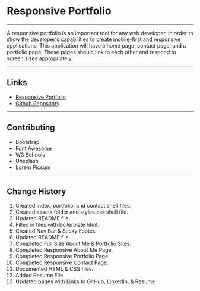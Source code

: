 # Responsive Portfolio

---

A responsive portfolio is an important tool for any web developer, in order to show the developer's capabilities to create mobile-first and responsive applications. This application will have a home page, contact page, and a portfolio page. These pages should link to each other and respond to screen sizes appropriately.

---

## Links

* [Responsive Portfolio](https://jondnv.github.io/ResponsivePortfolio/)
* [Github Repository](https://github.com/JonDnv/ResponsivePortfolio)

---

## Contributing

* Bootstrap
* Font Awesome
* W3 Schools
* Unsplash
* Lorem Picsum

---

## Change History

 1. Created index, portfolio, and contact shell files.
 2. Created assets folder and styles.css shell file.
 3. Updated README file.
 4. Filled in files with boilerplate html.
 5. Created Nav Bar & Sticky Footer.
 6. Updated README file.
 7. Completed Full Size About Me & Portfolio Sites.
 8. Completed Responsive About Me Page.
 9. Completed Responsive Portfolio Page.
10. Completed Responsive Contact Page.
11. Documented HTML & CSS files.
12. Added Resume File.
13. Updated pages with Links to GitHub, LinkedIn, & Resume.

